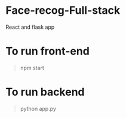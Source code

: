 # Face-recog-Full-stack
React and flask app
#
#
# To run front-end
> npm start
#
#
# To run backend
> python app.py

